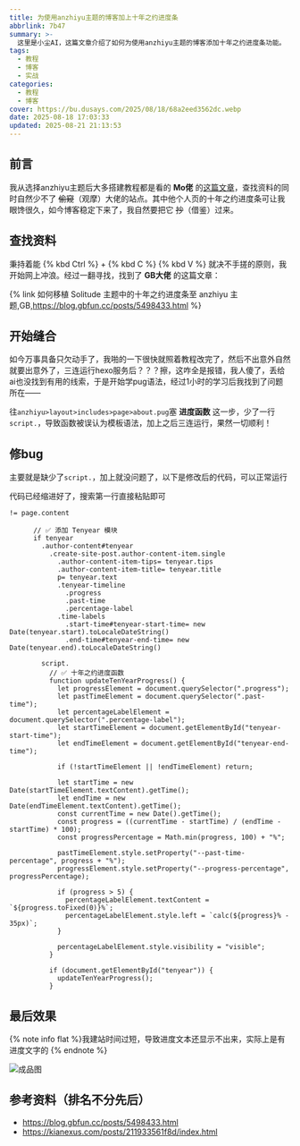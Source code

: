 ```yaml
---
title: 为使用anzhiyu主题的博客加上十年之约进度条
abbrlink: 7b47
summary: >-
  这里是小尘AI，这篇文章介绍了如何为使用anzhiyu主题的博客添加十年之约进度条功能。
tags:
  - 教程
  - 博客
  - 实战
categories:
  - 教程
  - 博客
cover: https://bu.dusays.com/2025/08/18/68a2eed3562dc.webp
date: 2025-08-18 17:03:33
updated: 2025-08-21 21:13:53
---
```


## 前言

我从选择anzhiyu主题后大多搭建教程都是看的 **Mo佬** 的[这篇文章](https://blog.xiowo.net/posts/anzhiyu/)，查找资料的同时自然少不了 ~~偷窥~~（观摩）大佬的站点。其中他个人页的十年之约进度条可让我眼馋很久，如今博客稳定下来了，我自然要把它 ~~抄~~（借鉴）过来。

## 查找资料

秉持着能 {% kbd Ctrl %} + {% kbd C %} {% kbd V %} 就决不手搓的原则，我开始网上冲浪。经过一翻寻找，找到了 **GB大佬** 的这篇文章：

{% link 如何移植 Solitude 主题中的十年之约进度条至 anzhiyu 主题,GB,https://blog.gbfun.cc/posts/5498433.html %}

## 开始缝合

如今万事具备只欠动手了，我啪的一下很快就照着教程改完了，然后不出意外自然就要出意外了，三连运行hexo服务后？？？擦，这咋全是报错，我人傻了，丢给ai也没找到有用的线索，于是开始学pug语法，经过1小时的学习后我找到了问题所在——

往``anzhiyu>layout>includes>page>about.pug``塞 **进度函数** 这一步，少了一行``script.``，导致函数被误认为模板语法，加上之后三连运行，果然一切顺利！

## 修bug

主要就是缺少了``script.``，加上就没问题了，以下是修改后的代码，可以正常运行

代码已经缩进好了，搜索第一行直接粘贴即可

```PUG
!= page.content

      // ✅ 添加 Tenyear 模块
      if tenyear
        .author-content#tenyear
          .create-site-post.author-content-item.single
            .author-content-item-tips= tenyear.tips
            .author-content-item-title= tenyear.title
            p= tenyear.text
            .tenyear-timeline
              .progress
              .past-time
              .percentage-label
            .time-labels
              .start-time#tenyear-start-time= new Date(tenyear.start).toLocaleDateString()
              .end-time#tenyear-end-time= new Date(tenyear.end).toLocaleDateString()

        script.
          // ✅ 十年之约进度函数
          function updateTenYearProgress() {
            let progressElement = document.querySelector(".progress");
            let pastTimeElement = document.querySelector(".past-time");
            let percentageLabelElement = document.querySelector(".percentage-label");
            let startTimeElement = document.getElementById("tenyear-start-time");
            let endTimeElement = document.getElementById("tenyear-end-time");

            if (!startTimeElement || !endTimeElement) return;

            let startTime = new Date(startTimeElement.textContent).getTime();
            let endTime = new Date(endTimeElement.textContent).getTime();
            const currentTime = new Date().getTime();
            const progress = ((currentTime - startTime) / (endTime - startTime) * 100);
            const progressPercentage = Math.min(progress, 100) + "%";

            pastTimeElement.style.setProperty("--past-time-percentage", progress + "%");
            progressElement.style.setProperty("--progress-percentage", progressPercentage);

            if (progress > 5) {
              percentageLabelElement.textContent = `${progress.toFixed(0)}%`;
              percentageLabelElement.style.left = `calc(${progress}% - 35px)`;
            }

            percentageLabelElement.style.visibility = "visible";
          }

          if (document.getElementById("tenyear")) {
            updateTenYearProgress();
          }
```

## 最后效果

{% note info flat %}我建站时间过短，导致进度文本还显示不出来，实际上是有进度文字的 {% endnote %}

![成品图](https://bu.dusays.com/2025/08/18/68a2f4555be8f.png)

## 参考资料（排名不分先后）
- https://blog.gbfun.cc/posts/5498433.html
- https://kianexus.com/posts/211933561f8d/index.html
